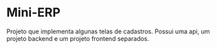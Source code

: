 # Mini-ERP
Projeto que implementa algunas telas de cadastros. Possui uma api, um projeto backend e um projeto frontend separados.
